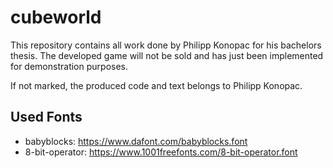 # cubeworld

This repository contains all work done by Philipp Konopac for his bachelors thesis.
The developed game will not be sold and has just been implemented for demonstration purposes.

If not marked, the produced code and text belongs to Philipp Konopac.

## Used Fonts
- babyblocks: https://www.dafont.com/babyblocks.font
- 8-bit-operator: https://www.1001freefonts.com/8-bit-operator.font
